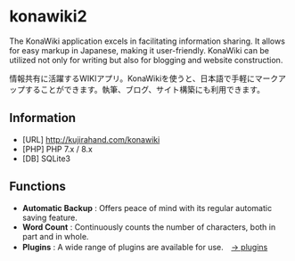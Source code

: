 konawiki2
=========

The KonaWiki application excels in facilitating information sharing. It allows for easy markup in Japanese, making it user-friendly. KonaWiki can be utilized not only for writing but also for blogging and website construction.

情報共有に活躍するWIKIアプリ。KonaWikiを使うと、日本語で手軽にマークアップすることができます。執筆、ブログ、サイト構築にも利用できます。

## Information

- [URL] http://kujirahand.com/konawiki
- [PHP] PHP 7.x / 8.x
- [DB]  SQLite3

## Functions

- **Automatic Backup** : Offers peace of mind with its regular automatic saving feature.
- **Word Count** : Continuously counts the number of characters, both in part and in whole.
- **Plugins** : A wide range of plugins are available for use.　[→ plugins](kona-engine/plugins/)

